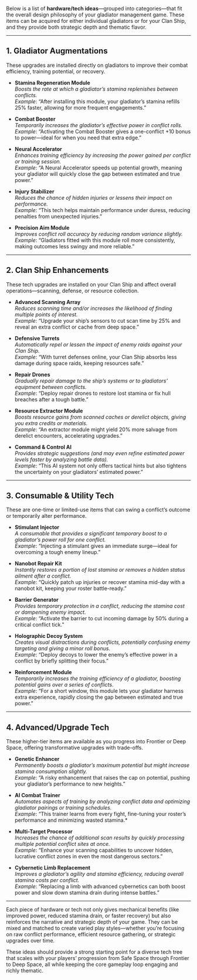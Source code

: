 Below is a list of **hardware/tech ideas**—grouped into categories—that fit the overall design philosophy of your gladiator management game. These items can be acquired for either individual gladiators or for your Clan Ship, and they provide both strategic depth and thematic flavor.

---

## 1. Gladiator Augmentations

These upgrades are installed directly on gladiators to improve their combat efficiency, training potential, or recovery.

- **Stamina Regeneration Module**  
  *Boosts the rate at which a gladiator’s stamina replenishes between conflicts.*  
  *Example*: “After installing this module, your gladiator’s stamina refills 25% faster, allowing for more frequent engagements.”

- **Combat Booster**  
  *Temporarily increases the gladiator’s effective power in conflict rolls.*  
  *Example*: “Activating the Combat Booster gives a one-conflict +10 bonus to power—ideal for when you need that extra edge.”

- **Neural Accelerator**  
  *Enhances training efficiency by increasing the power gained per conflict or training session.*  
  *Example*: “A Neural Accelerator speeds up potential growth, meaning your gladiator will quickly close the gap between estimated and true power.”

- **Injury Stabilizer**  
  *Reduces the chance of hidden injuries or lessens their impact on performance.*  
  *Example*: “This tech helps maintain performance under duress, reducing penalties from unexpected injuries.”

- **Precision Aim Module**  
  *Improves conflict roll accuracy by reducing random variance slightly.*  
  *Example*: “Gladiators fitted with this module roll more consistently, making outcomes less swingy and more reliable.”

---

## 2. Clan Ship Enhancements

These tech upgrades are installed on your Clan Ship and affect overall operations—scanning, defense, or resource collection.

- **Advanced Scanning Array**  
  *Reduces scanning time and/or increases the likelihood of finding multiple points of interest.*  
  *Example*: “Upgrade your ship’s sensors to cut scan time by 25% and reveal an extra conflict or cache from deep space.”

- **Defensive Turrets**  
  *Automatically repel or lessen the impact of enemy raids against your Clan Ship.*  
  *Example*: “With turret defenses online, your Clan Ship absorbs less damage during space raids, keeping resources safe.”

- **Repair Drones**  
  *Gradually repair damage to the ship’s systems or to gladiators’ equipment between conflicts.*  
  *Example*: “Deploy repair drones to restore lost stamina or fix hull breaches after a tough battle.”

- **Resource Extractor Module**  
  *Boosts resource gains from scanned caches or derelict objects, giving you extra credits or materials.*  
  *Example*: “An extractor module might yield 20% more salvage from derelict encounters, accelerating upgrades.”

- **Command & Control AI**  
  *Provides strategic suggestions (and may even refine estimated power levels faster by analyzing battle data).*  
  *Example*: “This AI system not only offers tactical hints but also tightens the uncertainty on your gladiators’ estimated power.”

---

## 3. Consumable & Utility Tech

These are one-time or limited-use items that can swing a conflict’s outcome or temporarily alter performance.

- **Stimulant Injector**  
  *A consumable that provides a significant temporary boost to a gladiator’s power roll for one conflict.*  
  *Example*: “Injecting a stimulant gives an immediate surge—ideal for overcoming a tough enemy lineup.”

- **Nanobot Repair Kit**  
  *Instantly restores a portion of lost stamina or removes a hidden status ailment after a conflict.*  
  *Example*: “Quickly patch up injuries or recover stamina mid-day with a nanobot kit, keeping your roster battle-ready.”

- **Barrier Generator**  
  *Provides temporary protection in a conflict, reducing the stamina cost or dampening enemy impact.*  
  *Example*: “Activate the barrier to cut incoming damage by 50% during a critical conflict tick.”

- **Holographic Decoy System**  
  *Creates visual distractions during conflicts, potentially confusing enemy targeting and giving a minor roll bonus.*  
  *Example*: “Deploy decoys to lower the enemy’s effective power in a conflict by briefly splitting their focus.”

- **Reinforcement Module**  
  *Temporarily increases the training efficiency of a gladiator, boosting potential gains over a series of conflicts.*  
  *Example*: “For a short window, this module lets your gladiator harness extra experience, rapidly closing the gap between estimated and true power.”

---

## 4. Advanced/Upgrade Tech

These higher-tier items are available as you progress into Frontier or Deep Space, offering transformative upgrades with trade-offs.

- **Genetic Enhancer**  
  *Permanently boosts a gladiator’s maximum potential but might increase stamina consumption slightly.*  
  *Example*: “A risky enhancement that raises the cap on potential, pushing your gladiator’s performance to new heights.”

- **AI Combat Trainer**  
  *Automates aspects of training by analyzing conflict data and optimizing gladiator pairings or training schedules.*  
  *Example*: “This trainer learns from every fight, fine-tuning your roster’s performance and minimizing wasted stamina.*

- **Multi-Target Processor**  
  *Increases the chance of additional scan results by quickly processing multiple potential conflict sites at once.*  
  *Example*: “Enhance your scanning capabilities to uncover hidden, lucrative conflict zones in even the most dangerous sectors.”

- **Cybernetic Limb Replacement**  
  *Improves a gladiator’s agility and stamina efficiency, reducing overall stamina costs per conflict.*  
  *Example*: “Replacing a limb with advanced cybernetics can both boost power and slow down stamina drain during intense battles.”

---

Each piece of hardware or tech not only gives mechanical benefits (like improved power, reduced stamina drain, or faster recovery) but also reinforces the narrative and strategic depth of your game. They can be mixed and matched to create varied play styles—whether you’re focusing on raw conflict performance, efficient resource gathering, or strategic upgrades over time.

These ideas should provide a strong starting point for a diverse tech tree that scales with your players’ progression from Safe Space through Frontier to Deep Space, all while keeping the core gameplay loop engaging and richly thematic.
